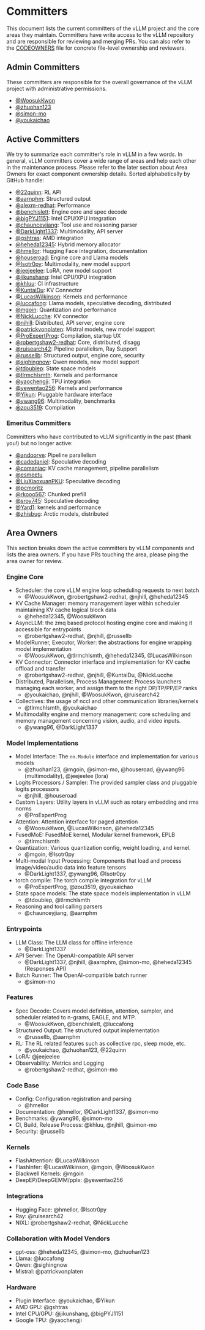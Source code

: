 # Committers

This document lists the current committers of the vLLM project and the core areas they maintain.
Committers have write access to the vLLM repository and are responsible for reviewing and merging PRs.
You can also refer to the [CODEOWNERS](https://github.com/vllm-project/vllm/blob/main/.github/CODEOWNERS) file for concrete file-level ownership and reviewers.

## Admin Committers

These committers are responsible for the overall governance of the vLLM project with administrative permissions.

- [@WoosukKwon](https://github.com/WoosukKwon)
- [@zhuohan123](https://github.com/zhuohan123)
- [@simon-mo](https://github.com/simon-mo)
- [@youkaichao](https://github.com/youkaichao)

## Active Committers

We try to summarize each committer's role in vLLM in a few words. In general, vLLM committers cover a wide range of areas and help each other in the maintenance process.
Please refer to the later section about Area Owners for exact component ownership details.
Sorted alphabetically by GitHub handle:

- [@22quinn](https://github.com/22quinn): RL API
- [@aarnphm](https://github.com/aarnphm): Structured output
- [@alexm-redhat](https://github.com/alexm-redhat): Performance
- [@benchislett](https://github.com/benchislett): Engine core and spec decode
- [@bigPYJ1151](https://github.com/bigPYJ1151): Intel CPU/XPU integration
- [@chaunceyjiang](https://github.com/chaunceyjiang): Tool use and reasoning parser
- [@DarkLight1337](https://github.com/DarkLight1337): Multimodality, API server
- [@gshtras](https://github.com/gshtras): AMD integration
- [@heheda12345](https://github.com/heheda12345): Hybrid memory allocator
- [@hmellor](https://github.com/hmellor): Hugging Face integration, documentation
- [@houseroad](https://github.com/houseroad): Engine core and Llama models
- [@Isotr0py](https://github.com/Isotr0py): Multimodality, new model support
- [@jeejeelee](https://github.com/jeejeelee): LoRA, new model support
- [@jikunshang](https://github.com/jikunshang): Intel CPU/XPU integration
- [@khluu](https://github.com/khluu): CI infrastructure
- [@KuntaiDu](https://github.com/KuntaiDu): KV Connector
- [@LucasWilkinson](https://github.com/LucasWilkinson): Kernels and performance
- [@luccafong](https://github.com/luccafong): Llama models, speculative decoding, distributed
- [@mgoin](https://github.com/mgoin): Quantization and performance
- [@NickLucche](https://github.com/NickLucche): KV connector
- [@njhill](https://github.com/njhill): Distributed, API server, engine core
- [@patrickvonplaten](https://github.com/patrickvonplaten): Mistral models, new model support
- [@ProExpertProg](https://github.com/ProExpertProg): Compilation, startup UX
- [@robertgshaw2-redhat](https://github.com/robertgshaw2-redhat): Core, distributed, disagg
- [@ruisearch42](https://github.com/ruisearch42): Pipeline parallelism, Ray Support
- [@russellb](https://github.com/russellb): Structured output, engine core, security
- [@sighingnow](https://github.com/sighingnow): Qwen models, new model support
- [@tdoublep](https://github.com/tdoublep): State space models
- [@tlrmchlsmth](https://github.com/tlrmchlsmth): Kernels and performance
- [@yaochengji](https://github.com/yaochengji): TPU integration
- [@yewentao256](https://github.com/yewentao256): Kernels and performance
- [@Yikun](https://github.com/Yikun): Pluggable hardware interface
- [@ywang96](https://github.com/ywang96): Multimodality, benchmarks
- [@zou3519](https://github.com/zou3519): Compilation

### Emeritus Committers

Committers who have contributed to vLLM significantly in the past (thank you!) but no longer active:

- [@andoorve](https://github.com/andoorve): Pipeline parallelism
- [@cadedaniel](https://github.com/cadedaniel): Speculative decoding
- [@comaniac](https://github.com/comaniac): KV cache management, pipeline parallelism
- [@esmeetu](https://github.com/esmeetu)
- [@LiuXiaoxuanPKU](https://github.com/LiuXiaoxuanPKU): Speculative decoding
- [@pcmoritz](https://github.com/pcmoritz)
- [@rkooo567](https://github.com/rkooo567): Chunked prefill
- [@sroy745](https://github.com/sroy745): Speculative decoding
- [@Yard1](https://github.com/Yard1): kernels and performance
- [@zhisbug](https://github.com/zhisbug): Arctic models, distributed

## Area Owners

This section breaks down the active committers by vLLM components and lists the area owners.
If you have PRs touching the area, please ping the area owner for review.

### Engine Core

- Scheduler: the core vLLM engine loop scheduling requests to next batch
    - @WoosukKwon, @robertgshaw2-redhat, @njhill, @heheda12345
- KV Cache Manager: memory management layer within scheduler maintaining KV cache logical block data
    - @heheda12345, @WoosukKwon
- AsyncLLM: the zmq based protocol hosting engine core and making it accessible for entrypoints
    - @robertgshaw2-redhat, @njhill, @russellb
- ModelRunner, Executor, Worker: the abstractions for engine wrapping model implementation
    - @WoosukKwon, @tlrmchlsmth, @heheda12345, @LucasWilkinson
- KV Connector: Connector interface and implementation for KV cache offload and transfer
    - @robertgshaw2-redhat, @njhill, @KuntaiDu, @NickLucche
- Distributed, Parallelism, Process Management: Process launchers managing each worker, and assign them to the right DP/TP/PP/EP ranks
    - @youkaichao, @njhill, @WoosukKwon, @ruisearch42
- Collectives: the usage of nccl and other communication libraries/kernels
    - @tlrmchlsmth, @youkaichao
- Multimodality engine and memory management: core scheduling and memory management concerning vision, audio, and video inputs.
    - @ywang96, @DarkLight1337

### Model Implementations

- Model Interface: The `nn.Module` interface and implementation for various models
    - @zhuohan123, @mgoin, @simon-mo, @houseroad, @ywang96 (multimodality), @jeejeelee (lora)
- Logits Processors / Sampler: The provided sampler class and pluggable logits processors
    - @njhill, @houseroad
- Custom Layers: Utility layers in vLLM such as rotary embedding and rms norms
    - @ProExpertProg
- Attention: Attention interface for paged attention
    - @WoosukKwon, @LucasWilkinson, @heheda12345
- FusedMoE: FusedMoE kernel, Modular kernel framework, EPLB
    - @tlrmchlsmth
- Quantization: Various quantization config, weight loading, and kernel.
    - @mgoin, @Isotr0py
- Multi-modal Input Processing: Components that load and process image/video/audio data into feature tensors
    - @DarkLight1337, @ywang96, @Isotr0py
- torch compile: The torch compile integration for vLLM
    - @ProExpertProg, @zou3519, @youkaichao
- State space models: The state space models implementation in vLLM
    - @tdoublep, @tlrmchlsmth
- Reasoning and tool calling parsers
    - @chaunceyjiang, @aarnphm

### Entrypoints

- LLM Class: The LLM class for offline inference
    - @DarkLight1337
- API Server: The OpenAI-compatible API server
    - @DarkLight1337, @njhill, @aarnphm, @simon-mo, @heheda12345 (Responses API)
- Batch Runner: The OpenAI-compatible batch runner
    - @simon-mo

### Features

- Spec Decode: Covers model definition, attention, sampler, and scheduler related to n-grams, EAGLE, and MTP.
    - @WoosukKwon, @benchislett, @luccafong
- Structured Output: The structured output implementation
    - @russellb, @aarnphm
- RL: The RL related features such as collective rpc, sleep mode, etc.
    - @youkaichao, @zhuohan123, @22quinn
- LoRA: @jeejeelee
- Observability: Metrics and Logging
    - @robertgshaw2-redhat, @simon-mo

### Code Base

- Config: Configuration registration and parsing
    - @hmellor
- Documentation: @hmellor, @DarkLight1337, @simon-mo
- Benchmarks: @ywang96, @simon-mo
- CI, Build, Release Process: @khluu, @njhill, @simon-mo
- Security: @russellb

### Kernels

- FlashAttention: @LucasWilkinson
- FlashInfer: @LucasWilkinson, @mgoin, @WoosukKwon
- Blackwell Kernels: @mgoin
- DeepEP/DeepGEMM/pplx: @yewentao256

### Integrations

- Hugging Face: @hmellor, @Isotr0py
- Ray: @ruisearch42
- NIXL: @robertgshaw2-redhat, @NickLucche

### Collaboration with Model Vendors

- gpt-oss: @heheda12345, @simon-mo, @zhuohan123
- Llama: @luccafong
- Qwen: @sighingnow
- Mistral: @patrickvonplaten

### Hardware

- Plugin Interface: @youkaichao, @Yikun
- AMD GPU: @gshtras
- Intel CPU/GPU: @jikunshang, @bigPYJ1151
- Google TPU: @yaochengji
